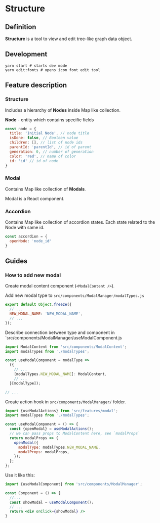 # Structure

## Definition

**Structure** is a tool to view and edit tree-like graph data object.

## Development

```shell script
yarn start # starts dev mode 
yarn edit:fonts # opens icon font edit tool
```


## Feature description

### Structure

Includes a hierarchy of **Nodes** inside Map like collection.

**Node** - entity which contains specific fields

```js
const node = {
  title: 'Initial Node', // node title
  isDone: false, // Boolean value
  children: [], // list of node ids
  parentId: 'parentId', // id of parent
  generation: 0, // number of generation
  color: 'red', // name of color
  id: 'id' // id of node
}
```

### Modal

Contains Map like collection of **Modals**. 

Modal is a React component.

### Accordion

Contains Map like collection of accordion states. Each state related to the Node with same id.

```js
const accordion = {
  openNode: 'node_id'
}
``` 


## Guides

### How to add new modal

Create modal content component (`<ModalContent />`).

Add new modal type to `src/components/ModalManager/modalTypes.js`
```js
export default Object.freeze({
  // ...
  NEW_MODAL_NAME: 'NEW_MODAL_NAME',
  // ...
});
```

Describe connection between type and component in `src/components/ModalManager/useModalComponent.js

```js
import ModalContent from 'src/components/ModalContent';
import modalTypes from './modalTypes';

const useModalComponent = modalType =>
  ({
    // ...
    [modalTypes.NEW_MODAL_NAME]: ModalContent,
    // ...
  }[modalType]);

// ...
````

Create action hook in `src/components/ModalManager/` folder.

```js
import {useModalActions} from 'src/features/modal';
import modalTypes from './modalTypes';

const useModalComponent = () => {
  const {openModal} = useModalActions();
  // we can pass props to ModalContent here, see `modalProps`
  return modalProps => {
    openModal({
      modalType: modalTypes.NEW_MODAL_NAME,
      modalProps: modalProps,
    });
  };
};
```

Use it like this:
```jsx harmony
import {useModalComponent} from 'src/components/ModalManager';

const Component = () => {
  //...
  const showModal = useModalComponent();
  // ...
  return <div onClick={showModal} />
}
```
